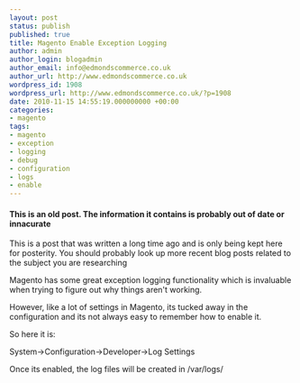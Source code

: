 ```yaml
---
layout: post
status: publish
published: true
title: Magento Enable Exception Logging
author: admin
author_login: blogadmin
author_email: info@edmondscommerce.co.uk
author_url: http://www.edmondscommerce.co.uk
wordpress_id: 1908
wordpress_url: http://www.edmondscommerce.co.uk/?p=1908
date: 2010-11-15 14:55:19.000000000 +00:00
categories:
- magento
tags:
- magento
- exception
- logging
- debug
- configuration
- logs
- enable
---
```

<div class="oldpost"><h4>This is an old post. The information it contains is probably out of date or innacurate</h4>
<p>
This is a post that was written a long time ago and is only being kept here for posterity.
You should probably look up more recent blog posts related to the subject you are researching
</p>
</div>
Magento has some great exception logging functionality which is invaluable when trying to figure out why things aren't working.

However, like a lot of settings in Magento, its tucked away in the configuration and its not always easy to remember how to enable it.

So here it is:

System->Configuration->Developer->Log Settings

Once its enabled, the log files will be created in /var/logs/

